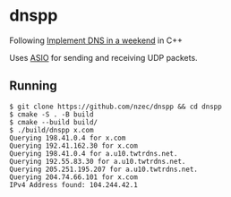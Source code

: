 # dnspp

Following [Implement DNS in a weekend](https://implement-dns.wizardzines.com/) in C++

Uses [ASIO](https://think-async.com/) for sending and receiving UDP packets.

## Running

```
$ git clone https://github.com/nzec/dnspp && cd dnspp
$ cmake -S . -B build
$ cmake --build build/
$ ./build/dnspp x.com
Querying 198.41.0.4 for x.com
Querying 192.41.162.30 for x.com
Querying 198.41.0.4 for a.u10.twtrdns.net.
Querying 192.55.83.30 for a.u10.twtrdns.net.
Querying 205.251.195.207 for a.u10.twtrdns.net.
Querying 204.74.66.101 for x.com
IPv4 Address found: 104.244.42.1
```

